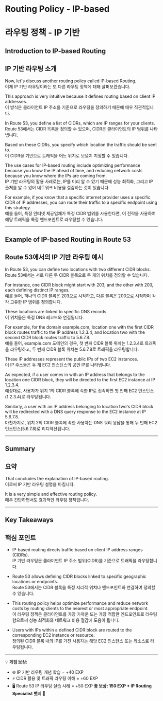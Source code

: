 # Routing Policy - IP-based  
# 라우팅 정책 - IP 기반  

## Introduction to IP-based Routing  
## IP 기반 라우팅 소개  

Now, let's discuss another routing policy called IP-based Routing.  
이제 IP 기반 라우팅이라는 또 다른 라우팅 정책에 대해 살펴보겠습니다.  

This approach is very intuitive because it defines routing based on client IP addresses.  
이 방식은 클라이언트 IP 주소를 기준으로 라우팅을 정의하기 때문에 매우 직관적입니다.  

In Route 53, you define a list of CIDRs, which are IP ranges for your clients.  
Route 53에서는 CIDR 목록을 정의할 수 있으며, CIDR은 클라이언트의 IP 범위를 나타냅니다.  

Based on these CIDRs, you specify which location the traffic should be sent to.  
이 CIDR을 기반으로 트래픽을 어느 위치로 보낼지 지정할 수 있습니다.  

The use cases for IP-based routing include optimizing performance because you know the IP ahead of time, and reducing network costs because you know where the IPs are coming from.  
IP 기반 라우팅의 활용 사례로는, IP를 미리 알 수 있기 때문에 성능 최적화, 그리고 IP 출처를 알 수 있어 네트워크 비용을 절감하는 것이 있습니다.  

For example, if you know that a specific internet provider uses a specific CIDR of IP addresses, you can route their traffic to a specific endpoint using this strategy.  
예를 들어, 특정 인터넷 제공업체가 특정 CIDR 범위를 사용한다면, 이 전략을 사용하여 해당 트래픽을 특정 엔드포인트로 라우팅할 수 있습니다.  

---

## Example of IP-based Routing in Route 53  
## Route 53에서의 IP 기반 라우팅 예시  

In Route 53, you can define two locations with two different CIDR blocks.  
Route 53에서는 서로 다른 두 CIDR 블록으로 두 개의 위치를 정의할 수 있습니다.  

For instance, one CIDR block might start with 203, and the other with 200, each defining distinct IP ranges.  
예를 들어, 하나의 CIDR 블록은 203으로 시작하고, 다른 블록은 200으로 시작하며 각각 고유한 IP 범위를 정의합니다.  

These locations are linked to specific DNS records.  
이 위치들은 특정 DNS 레코드와 연결됩니다.  

For example, for the domain example.com, location one with the first CIDR block routes traffic to the IP address 1.2.3.4, and location two with the second CIDR block routes traffic to 5.6.7.8.  
예를 들어, example.com 도메인의 경우, 첫 번째 CIDR 블록 위치는 1.2.3.4로 트래픽을 라우팅하고, 두 번째 CIDR 블록 위치는 5.6.7.8로 트래픽을 라우팅합니다.  

These IP addresses represent the public IPs of two EC2 instances.  
이 IP 주소들은 두 개 EC2 인스턴스의 공인 IP를 나타냅니다.  

As expected, if a user comes in with an IP address that belongs to the location one CIDR block, they will be directed to the first EC2 instance at IP 1.2.3.4.  
예상대로, 사용자가 위치 1의 CIDR 블록에 속한 IP로 접속하면 첫 번째 EC2 인스턴스(1.2.3.4)로 라우팅됩니다.  

Similarly, a user with an IP address belonging to location two's CIDR block will be redirected with a DNS query response to the EC2 instance at IP 5.6.7.8.  
마찬가지로, 위치 2의 CIDR 블록에 속한 사용자는 DNS 쿼리 응답을 통해 두 번째 EC2 인스턴스(5.6.7.8)로 리디렉션됩니다.  

---

## Summary  
## 요약  

That concludes the explanation of IP-based routing.  
이로써 IP 기반 라우팅 설명을 마칩니다.  

It is a very simple and effective routing policy.  
매우 간단하면서도 효과적인 라우팅 정책입니다.  

---

## Key Takeaways  
## 핵심 포인트  

- IP-based routing directs traffic based on client IP address ranges (CIDRs).  
  IP 기반 라우팅은 클라이언트 IP 주소 범위(CIDR)를 기준으로 트래픽을 라우팅합니다.  

- Route 53 allows defining CIDR blocks linked to specific geographic locations or endpoints.  
  Route 53에서는 CIDR 블록을 특정 지리적 위치나 엔드포인트와 연결하여 정의할 수 있습니다.  

- This routing policy helps optimize performance and reduce network costs by routing clients to the nearest or most appropriate endpoint.  
  이 라우팅 정책은 클라이언트를 가장 가까운 또는 가장 적합한 엔드포인트로 라우팅함으로써 성능 최적화와 네트워크 비용 절감에 도움이 됩니다.  

- Users with IPs within a defined CIDR block are routed to the corresponding EC2 instance or resource.  
  정의된 CIDR 블록 내의 IP를 가진 사용자는 해당 EC2 인스턴스 또는 리소스로 라우팅됩니다.  

---

💡 **게임 보상:**

* 🌐 IP 기반 라우팅 개념 학습 = +40 EXP
* ⚡ CIDR 활용 및 트래픽 라우팅 이해 = +60 EXP
* 🖥️ Route 53 IP 라우팅 실습 사례 = +50 EXP
  **총 보상: 150 EXP + IP Routing Specialist 뱃지 🏅**
